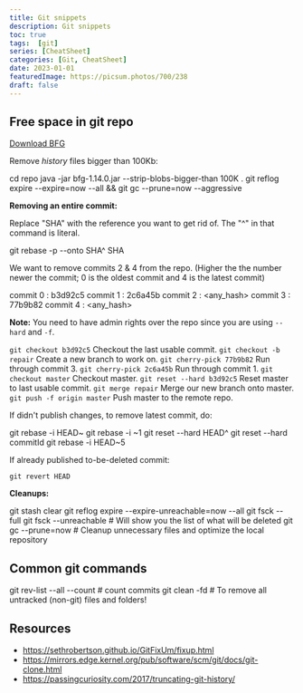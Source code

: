 ```yaml
---
title: Git snippets
description: Git snippets
toc: true
tags:  [git]
series: [CheatSheet]
categories: [Git, CheatSheet]
date: 2023-01-01
featuredImage: https://picsum.photos/700/238
draft: false
---
```


## Free space in git repo

[Download BFG](https://rtyley.github.io/bfg-repo-cleaner/)

Remove *history* files bigger than 100Kb:

  cd repo
  java -jar bfg-1.14.0.jar --strip-blobs-bigger-than 100K .
  git reflog expire --expire=now --all && git gc --prune=now --aggressive

**Removing an entire commit:**

Replace "SHA" with the reference you want to get rid of. The "^" in that command is literal.

  git rebase -p --onto SHA^ SHA

We want to remove commits 2 & 4 from the repo. (Higher the the number newer the commit; 0 is the oldest commit and 4 is the latest commit)

  commit 0 : b3d92c5
  commit 1 : 2c6a45b
  commit 2 : <any_hash>
  commit 3 : 77b9b82
  commit 4 : <any_hash>

**Note:** You need to have admin rights over the repo since you are using `--hard` and `-f`.

`git checkout b3d92c5` Checkout the last usable commit.
`git checkout -b repair` Create a new branch to work on.
`git cherry-pick 77b9b82` Run through commit 3.
`git cherry-pick 2c6a45b` Run through commit 1.
`git checkout master` Checkout master.
`git reset --hard b3d92c5` Reset master to last usable commit.
`git merge repair` Merge our new branch onto master.
`git push -f origin master` Push master to the remote repo.


If didn't publish changes, to remove latest commit, do:

  git rebase -i HEAD~<number of commits to go back>
  git rebase -i <CommitId>~1
  git reset --hard HEAD^
  git reset --hard commitId
  git rebase -i HEAD~5

If already published to-be-deleted commit:

`git revert HEAD`

**Cleanups:**

  git stash clear
  git reflog expire --expire-unreachable=now --all
  git fsck --full
  git fsck --unreachable		# Will show you the list of what will be deleted
  git gc --prune=now			# Cleanup unnecessary files and optimize the local repository

## Common git commands

  git rev-list --all --count # count commits
  git clean -fd # To remove all untracked (non-git) files and folders!

## Resources

- https://sethrobertson.github.io/GitFixUm/fixup.html
- https://mirrors.edge.kernel.org/pub/software/scm/git/docs/git-clone.html
- https://passingcuriosity.com/2017/truncating-git-history/
